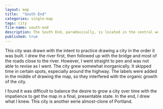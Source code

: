 ```yaml
---
layout: map
title:  "South End"
categories: single-map
tags: city
file-name: south-end
description: The South End, paradoxically, is located in the central western district of this city, indicating a history of urban growth
published: true
---
```


This city was drawn with the intent to practice drawing a city in the order it was built.
I drew the river first, then followed up with the bridge and most of the roads close to the river.
However, I went straight to pen and was not able to revise as I went.
The city grew somewhat inorganically.
It skipped time in certain spots, especially around the highway.
The labels were added in the middle of drawing the map, so they interfered with the organic growth of the city.

I found it was difficult to balance the desire to grow a city over time with the impatience to get the map in a final, presentable state.
In the end, I drew what I knew.
This city is another eerie almost-clone of Portland.
